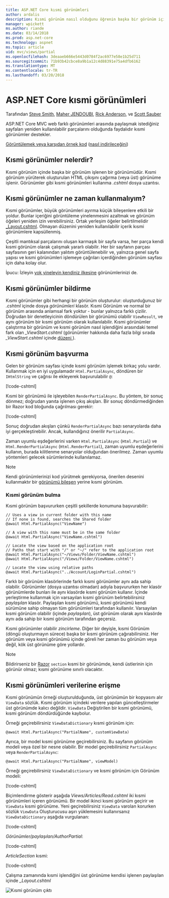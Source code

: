 ```yaml
---
title: ASP.NET Core kısmi görünümleri
author: ardalis
description: Kısmi görünüm nasıl olduğunu öğrenin başka bir görünüm içinde işlenir ve ne zaman bunlar kullanılmalıdır ASP.NET Core uygulamaları bir görünüm.
manager: wpickett
ms.author: riande
ms.date: 03/14/2018
ms.prod: asp.net-core
ms.technology: aspnet
ms.topic: article
uid: mvc/views/partial
ms.openlocfilehash: 3deaaeb666e5443d0784f2ac6977e58e1b25d711
ms.sourcegitcommit: 71b93b42cbce8a9b1a12c4d88391e75a4dfb6162
ms.translationtype: MT
ms.contentlocale: tr-TR
ms.lasthandoff: 03/20/2018
---
```

# <a name="partial-views-in-aspnet-core"></a>ASP.NET Core kısmi görünümleri

Tarafından [Steve Smith](https://ardalis.com/), [Maher JENDOUBI](https://twitter.com/maherjend), [Rick Anderson](https://twitter.com/RickAndMSFT), ve [Scott Sauber](https://twitter.com/scottsauber)

ASP.NET Core MVC web farklı görünümleri arasında paylaşmak istediğiniz sayfaları yeniden kullanılabilir parçalarını olduğunda faydalıdır kısmi görünümler destekler.

[Görüntülemek veya karşıdan örnek kod](https://github.com/aspnet/Docs/tree/master/aspnetcore/mvc/views/partial/sample) ([nasıl indirileceğini](xref:tutorials/index#how-to-download-a-sample))

## <a name="what-are-partial-views"></a>Kısmi görünümler nelerdir?

Kısmi görünüm içinde başka bir görünüm işlenen bir görünümüdür. Kısmi görünüm yürüterek oluşturulan HTML çıkışını çağırma (veya üst) görünüme işlenir. Görünümler gibi kısmi görünümleri kullanma *.cshtml* dosya uzantısı.

## <a name="when-should-i-use-partial-views"></a>Kısmi görünümler ne zaman kullanmalıyım?

Kısmi görünümler, büyük görünümleri ayırma küçük bileşenlere etkili bir yoldur. Bunlar içeriğini görüntüleme yinelenmesini azaltmak ve görünüm öğeleri yeniden izin verebilirsiniz. Ortak yerleşim öğeler belirtilmelidir [_Layout.cshtml](layout.md). Olmayan düzenini yeniden kullanılabilir içerik kısmi görünümlere kapsüllenmiş.

Çeşitli mantıksal parçalarını oluşan karmaşık bir sayfa varsa, her parça kendi kısmi görünüm olarak çalışmak yararlı olabilir. Her bir sayfanın parçası sayfasının geri kalanından yalıtım görüntülenebilir ve, yalnızca genel sayfa yapısı ve kısmi görünümleri işlemeye çağrıları içerdiğinden görünüm sayfası için daha kolay olur.

İpucu: İzleyin [yok yineleyin kendiniz ilkesine](http://deviq.com/don-t-repeat-yourself/) görünümlerinizi de.

## <a name="declaring-partial-views"></a>Kısmi görünümler bildirme

Kısmi görünümler gibi herhangi bir görünüm oluşturulur: oluşturduğunuz bir *.cshtml* içinde dosya *görünümleri* klasör. Kısmi Görünüm ve normal bir görünüm arasında anlamsal fark yoktur - bunlar yalnızca farklı çizilir. Doğrudan bir denetleyicinin döndürülen bir görünümü olabilir `ViewResult`, ve aynı görünüm bir kısmi görünüm olarak kullanılabilir. Kısmi görünümler çalıştırma bir görünüm ve kısmi görünüm nasıl işlendiğini arasındaki temel fark olan *_ViewStart.cshtml* (görünümler hakkında daha fazla bilgi sırada *_ViewStart.cshtml* içinde [düzeni ](layout.md)).

## <a name="referencing-a-partial-view"></a>Kısmi görünüm başvurma

Gelen bir görünüm sayfası içinde kısmi görünüm işlemek birkaç yolu vardır. Kullanmak için en iyi uygulamadır `Html.PartialAsync`, döndüren bir `IHtmlString` ve çağrısı ile ekleyerek başvurulabilir `@`:

[!code-cshtml[](partial/sample/src/PartialViewsSample/Views/Home/About.cshtml?range=8)]

Kısmi bir görünümü ile işleyebilen `RenderPartialAsync`. Bu yöntem, bir sonuç dönmez; doğrudan yanıta işlenen çıkış akışları. Bir sonuç döndürmediğinden bir Razor kod bloğunda çağrılması gerekir:

[!code-cshtml[](partial/sample/src/PartialViewsSample/Views/Home/About.cshtml?range=11-13)]

Sonuç doğrudan akışları çünkü `RenderPartialAsync` bazı senaryolarda daha iyi gerçekleştirebilir. Ancak, kullandığınız önerilir `PartialAsync`.

Zaman uyumlu eşdeğerlerini varken `Html.PartialAsync` (`Html.Partial`) ve `Html.RenderPartialAsync` (`Html.RenderPartial`), zaman uyumlu eşdeğerlerini kullanın, burada kilitlenme senaryolar olduğundan önerilmez. Zaman uyumlu yöntemleri gelecek sürümlerinde kullanılamaz.

> [!NOTE]
> Kendi görünümlerinizi kod yürütmek gerekiyorsa, önerilen desenini kullanmaktır bir [görünümü bileşen](view-components.md) yerine kısmi görünüm.

### <a name="partial-view-discovery"></a>Kısmi görünüm bulma

Kısmi görünüm başvururken çeşitli şekillerde konumuna başvurabilir:

```cshtml
// Uses a view in current folder with this name
// If none is found, searches the Shared folder
@await Html.PartialAsync("ViewName")

// A view with this name must be in the same folder
@await Html.PartialAsync("ViewName.cshtml")

// Locate the view based on the application root
// Paths that start with "/" or "~/" refer to the application root
@await Html.PartialAsync("~/Views/Folder/ViewName.cshtml")
@await Html.PartialAsync("/Views/Folder/ViewName.cshtml")

// Locate the view using relative paths
@await Html.PartialAsync("../Account/LoginPartial.cshtml")
```

Farklı bir görünüm klasörlerinde farklı kısmi görünümler aynı ada sahip olabilir. Görünümler (dosya uzantısı olmadan) adıyla başvururken her klasör görünümlerde bunları ile aynı klasörde kısmi görünüm kullanır. İçinde yerleştirme kullanmak için varsayılan kısmi görünüm belirtebilirsiniz *paylaşılan* klasör. Paylaşılan kısmi görünümü, kısmi görünümü kendi sürümüne sahip olmayan tüm görünümleri tarafından kullanılır. Varsayılan kısmi görünüm olabilir (içinde *paylaşılan*), üst görünüm olarak aynı klasörde aynı ada sahip bir kısmi görünüm tarafından geçersiz.

Kısmi görünümler olabilir *zincirleme*. Diğer bir deyişle, kısmi Görünüm (döngü oluşturmayın sürece) başka bir kısmi görünüm çağırabilirsiniz. Her görünüm veya kısmi görünümü içinde göreli her zaman bu görünüm veya değil, kök üst görünüme göre yollardır.

> [!NOTE]
> Bildirirseniz bir [Razor](razor.md) `section` kısmi bir görünümde, kendi üstlerinin için görünür olmaz; kısmi görünüme sınırlı olacaktır.

## <a name="accessing-data-from-partial-views"></a>Kısmi görünümleri verilerine erişme

Kısmi görünümün örneği oluşturulduğunda, üst görünümün bir kopyasını alır `ViewData` sözlük. Kısmi görünüm içindeki verilere yapılan güncelleştirmeler üst görünümde kalıcı değildir. `ViewData` Değiştirilen bir kısmi görünümü, kısmi görünüm döndürdüğünde kaybolur.

Örneği geçirebilirsiniz `ViewDataDictionary` kısmi görünüm için:

```cshtml
@await Html.PartialAsync("PartialName", customViewData)
```

Ayrıca, bir model kısmi görünüme geçirebilirsiniz. Bu sayfanın görünüm modeli veya özel bir nesne olabilir. Bir model geçirebilirsiniz `PartialAsync` veya `RenderPartialAsync`:

```cshtml
@await Html.PartialAsync("PartialName", viewModel)
```

Örneği geçirebilirsiniz `ViewDataDictionary` ve kısmi görünüm için Görünüm modeli:

[!code-cshtml[](partial/sample/src/PartialViewsSample/Views/Articles/Read.cshtml?range=15-16)]

Biçimlendirme gösterir aşağıda *Views/Articles/Read.cshtml* iki kısmi görünümleri içeren görünümü. Bir model ikinci kısmi görünüm geçirir ve `ViewData` kısmi görünüme. Yeni geçirebilirsiniz `ViewData` varolan korurken sözlük `ViewData` Oluşturucusu aşırı yüklemesini kullanırsanız `ViewDataDictionary` aşağıda vurgulanan:

[!code-cshtml[](partial/sample/src/PartialViewsSample/Views/Articles/Read.cshtml)]

*Görünümler/paylaşılan/AuthorPartial*:

[!code-cshtml[](partial/sample/src/PartialViewsSample/Views/Shared/AuthorPartial.cshtml)]

*ArticleSection* kısmi:

[!code-cshtml[](partial/sample/src/PartialViewsSample/Views/Articles/ArticleSection.cshtml)]

Çalışma zamanında kısmi işlendiğini üst görünüme kendisi işlenen paylaşılan içinde *_Layout.cshtml*

![Kısmi görünüm çıktı](partial/_static/output.png)
